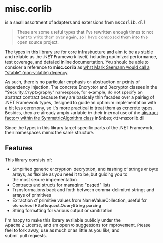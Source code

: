 # misc.corlib

is a small assortment of adapters and extensions from <tt>mscorlib.dll</tt>

> These are some useful types that I've rewritten
> enough times to not want to write them over again,
> so I have composed them into this open source project.

The types in this library are for core infrastructure and aim
to be as stable and reliable as the .NET&nbsp;Framework itself,
including optimized performance, test&nbsp;coverage, and detailed inline documentation.
You&nbsp;should be able to consider a reference to **misc.corlib**
as [what Mark&nbsp;Seemann would call a "stable"
(non&#8209;volatile)&nbsp;depency](http://blogs.msdn.com/b/ploeh/archive/2006/08/24/718828.aspx).

As&nbsp;such, there is no particular emphasis on abstraction
or points of dependency injection. The&nbsp;concrete Encryptor and
Decryptor classes in the "Security.Cryptography" namespace,
for&nbsp;example, do&nbsp;not specify an abstract contract because
they are basically thin facades over a pairing of .NET&nbsp;Framework types,
designed to guide an optimum implementation with a bit less ceremony, so it's
more practical to treat them as concrete types.
Besides, they are already amply variable by their internal use
of the [abstract factory within the SymmetricAlgorithm
class](https://msdn.microsoft.com/en-us/library/k74a682y(v=vs.110).aspx)
in&nbsp;<tt>mscorlib.dll</tt>

Since the types in this library target specific parts of the
.NET&nbsp;Framework, their namespaces mimic the&nbsp;same&nbsp;structure.


## Features

This library consists of:

- Simplified generic encryption, decryption, and hashing of strings or byte arrays, as flexible as you need it to be, but guiding you to the&nbsp;most&nbsp;secure&nbsp;implementation
- Contracts and structs for managing "paged"&nbsp;lists
- Transformations back and forth between comma-delimited strings and arrays&nbsp;of&nbsp;primitives
- Extraction of primitive values from NameValueCollection, useful for old&#8209;school HttpRequest.QueryString&nbsp;parsing
- String formatting for various output or sanitization

I'm happy to make this library available publicly under the Apache&nbsp;2&nbsp;License,
and am open to suggestions for improvement. Please feel to fork away, use as much or
as little as you like, and submit&nbsp;pull&nbsp;requests.
